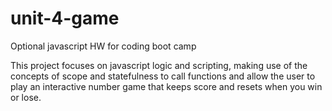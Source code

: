 # unit-4-game
Optional javascript HW for coding boot camp

This project focuses on javascript logic and scripting, making use of the concepts of scope and statefulness to call functions and allow the user to play an interactive number game that keeps score and resets when you win or lose.
